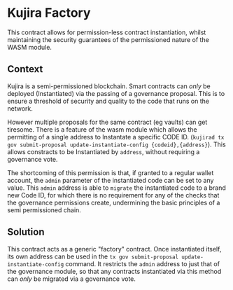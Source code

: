 # Kujira Factory

This contract allows for permission-less contract instantiation, whilst maintaining the security guarantees of the permissioned nature of the WASM module.

## Context

Kujira is a semi-permissioned blockchain. Smart contracts can _only_ be deployed (Instantiated) via the passing of a governance proposal.
This is to ensure a threshold of security and quality to the code that runs on the network.

However multiple proposals for the same contract (eg vaults) can get tiresome. There is a feature of the wasm module which allows the permitting of a single
address to Instantate a specific CODE ID. (`kujirad tx gov submit-proposal update-instantiate-config {codeid},{address}`). This allows constracts to be Instantiated
by `address`, without requiring a governance vote.

The shortcoming of this permission is that, if granted to a regular wallet account, the `admin` parameter of the instantiated code can be set to any value. This `admin`
address is able to `migrate` the instantiated code to a brand new Code ID, for which there is no requirement for any of the checks that the governance permissions create,
undermining the basic principles of a semi permissioned chain.

## Solution

This contract acts as a generic "factory" contract. Once instantiated itself, its own address can be used in the `tx gov submit-proposal update-instantiate-config` command.
It restricts the `admin` address to just that of the governance module, so that any contracts instantiated via this method can _only_ be migrated via a governance vote.
